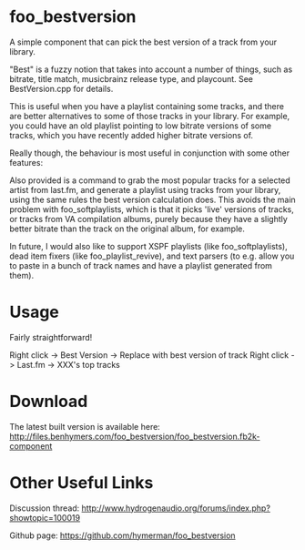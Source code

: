 foo_bestversion
===============

A simple component that can pick the best version of a track from your library.

"Best" is a fuzzy notion that takes into account a number of things, such as bitrate, title match, musicbrainz release type, and playcount. See BestVersion.cpp for details.

This is useful when you have a playlist containing some tracks, and there are better alternatives to some of those tracks in your library. For example, you could have an old playlist pointing to low bitrate versions of some tracks, which you have recently added higher bitrate versions of.

Really though, the behaviour is most useful in conjunction with some other features:

Also provided is a command to grab the most popular tracks for a selected artist from last.fm, and generate a playlist using tracks from your library, using the same rules the best version calculation does. This avoids the main problem with foo_softplaylists, which is that it picks 'live' versions of tracks, or tracks from VA compilation albums, purely because they have a slightly better bitrate than the track on the original album, for example.

In future, I would also like to support XSPF playlists (like foo_softplaylists), dead item fixers (like foo_playlist_revive), and text parsers (to e.g. allow you to paste in a bunch of track names and have a playlist generated from them).

Usage
=====

Fairly straightforward!

Right click -> Best Version -> Replace with best version of track
Right click -> Last.fm -> XXX's top tracks

Download
========

The latest built version is available here:
http://files.benhymers.com/foo_bestversion/foo_bestversion.fb2k-component

Other Useful Links
==================

Discussion thread:
http://www.hydrogenaudio.org/forums/index.php?showtopic=100019

Github page:
https://github.com/hymerman/foo_bestversion
